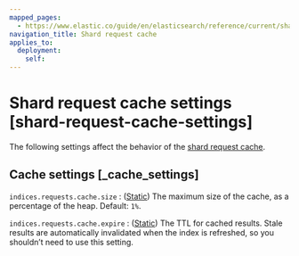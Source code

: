 ```yaml
---
mapped_pages:
  - https://www.elastic.co/guide/en/elasticsearch/reference/current/shard-request-cache-settings.html
navigation_title: Shard request cache
applies_to:
  deployment:
    self:
---
```

# Shard request cache settings [shard-request-cache-settings]

The following settings affect the behavior of the [shard request cache](/reference/elasticsearch/rest-apis/shard-request-cache.md).

## Cache settings [_cache_settings]

`indices.requests.cache.size`
:   ([Static](docs-content://deploy-manage/stack-settings.md#static-cluster-setting)) The maximum size of the cache, as a percentage of the heap. Default: `1%`.

`indices.requests.cache.expire`
:   ([Static](docs-content://deploy-manage/stack-settings.md#static-cluster-setting)) The TTL for cached results. Stale results are automatically invalidated when the index is refreshed, so you shouldn’t need to use this setting.
